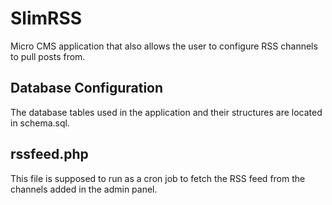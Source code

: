# SlimRSS
Micro CMS application that also allows the user to configure RSS channels to pull posts from.

Database Configuration
----------------------
The database tables used in the application and their structures are located in schema.sql.

rssfeed.php
-----------
This file is supposed to run as a cron job to fetch the RSS feed from the channels added in the admin panel.